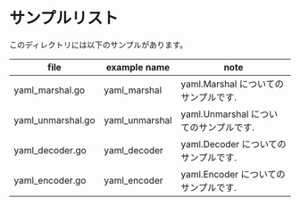 # サンプルリスト

このディレクトリには以下のサンプルがあります。

| file               | example name    | note                        |
|--------------------|-----------------|-----------------------------|
| yaml\_marshal.go   | yaml\_marshal   | yaml.Marshal についてのサンプルです.   |
| yaml\_unmarshal.go | yaml\_unmarshal | yaml.Unmarshal についてのサンプルです. |
| yaml\_decoder.go   | yaml\_decoder   | yaml.Decoder についてのサンプルです.   |
| yaml\_encoder.go   | yaml\_encoder   | yaml.Encoder についてのサンプルです.   |